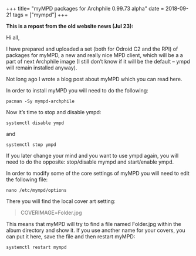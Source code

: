 +++
title= "myMPD packages for Archphile 0.99.73 alpha"
date = 2018-09-21
tags =  ["mympd"]
+++

**This is a repost from the old website news (Jul 23):**

Hi all,

I have prepared and uploaded a set (both for Odroid C2 and the RPI) of packages for myMPD, a new and really nice MPD client, which will be a a part of next Archphile image (I still don’t know if it will be the default – ympd will remain installed anyway).

Not long ago I wrote a blog post about myMPD which you can read here.

In order to install myMPD you will need to do the following:

	pacman -Sy mympd-archphile
	

Now it’s time to stop and disable ympd:

	systemctl disable ympd

and

	systemctl stop ympd
	
If you later change your mind and you want to use ympd again, you will need to do the opposite: stop/disable mympd and start/enable ympd.

In order to modify some of the core settings of myMPD you will need to edit the following file:

	nano /etc/mympd/options	
	
	
There you will find the local cover art setting:

>COVERIMAGE=Folder.jpg

This means that myMPD will try to find a file named Folder.jpg within the album directory and show it. If you use another name for your covers, you can put it here, save the file and then restart myMPD:

	systemctl restart mympd